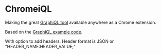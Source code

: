 # ChromeiQL

Making the great [GraphiQL tool](https://github.com/graphql/graphiql/) available anywhere as a Chrome extension.

Based on the [GraphiQL example code](https://github.com/graphql/graphiql/tree/master/example).

With option to add headers. Header format is JSON or "HEADER_NAME:HEADER_VALUE;"
